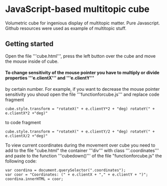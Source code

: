 # JavaScript-based multitopic cube
Volumetric cube for ingenious display of multitopic matter. Pure Javascript. Github resources were used as example 
of multitopic stuff.

## Getting started
Open the file '''cube.html''', press the left button over the cube and move the mouse inside of cube.

#### To change sensitivity of the mouse pointer you have to multiply or divide properties '''e.clientX''' and '''e.clientY''' 
by certain number. For example, if you want to decrease the mouse pointer sensitivity you shoud open the file '''functionforcube.js'''
and replace code fragment 

    cube.style.transform = "rotateX(" + e.clientY*2 + "deg) rotateY(" + e.clientX*2 +"deg)"

to code fragment

    cube.style.transform = "rotateX(" + e.clientY/2 + "deg) rotateY(" + e.clientX/2 +"deg)"
 
To view current coordinates during the movement over cube you need to add to the file "cube.html" the container '''div''' 
with class '''.coordinates''' and paste to the function '''cubedown()''' of the file "functionforcube.js" the following code:

    var coordina = document.querySelector(".coordinates");
    var coor = "Coordinates: (" + e.clientX + "," + e.clientY + ")";
    coordina.innerHTML = coor;


